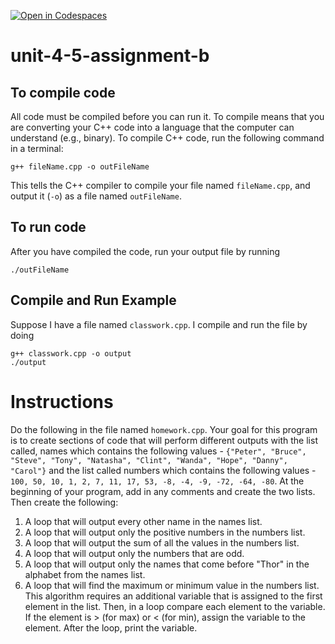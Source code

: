 [![Open in Codespaces](https://classroom.github.com/assets/launch-codespace-2972f46106e565e64193e422d61a12cf1da4916b45550586e14ef0a7c637dd04.svg)](https://classroom.github.com/open-in-codespaces?assignment_repo_id=17671329)
# unit-4-5-assignment-b

## To compile code
All code must be compiled before you can run it.  To compile means that you are converting your C++ code into a language that the computer can understand (e.g., binary).  To compile C++ code, run the following command in a terminal:
```
g++ fileName.cpp -o outFileName
```
This tells the C++ compiler to compile your file named `fileName.cpp`, and output it (`-o`) as a file named `outFileName`.

## To run code
After you have compiled the code, run your output file by running
```
./outFileName
```

## Compile and Run Example
Suppose I have a file named `classwork.cpp`.  I compile and run the file by doing
```
g++ classwork.cpp -o output
./output
```

# Instructions
Do the following in the file named `homework.cpp`.  Your goal for this program is to create sections of code that will perform different outputs with the list called, names which contains the following values - `{"Peter", "Bruce", "Steve", "Tony", "Natasha", "Clint", "Wanda", "Hope", "Danny", "Carol"}` and the list called numbers which contains the following values - `100, 50, 10, 1, 2, 7, 11, 17, 53, -8, -4, -9, -72, -64, -80`. At the beginning of your program, add in any comments and create the two lists. Then create the following:

1. A loop that will output every other name in the names list.
2. A loop that will output only the positive numbers in the numbers list.
3. A loop that will output the sum of all the values in the numbers list.
4. A loop that will output only the numbers that are odd.
5. A loop that will output only the names that come before "Thor" in the alphabet from the names list.
6. A loop that will find the maximum or minimum value in the numbers list. This algorithm requires an additional variable that is assigned to the first element in the list. Then, in a loop compare each element to the variable. If the element is > (for max) or < (for min), assign the variable to the element. After the loop, print the variable.
